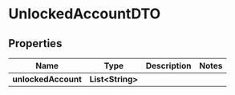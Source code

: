 

# UnlockedAccountDTO


## Properties

| Name | Type | Description | Notes |
|------------ | ------------- | ------------- | -------------|
|**unlockedAccount** | **List&lt;String&gt;** |  |  |



